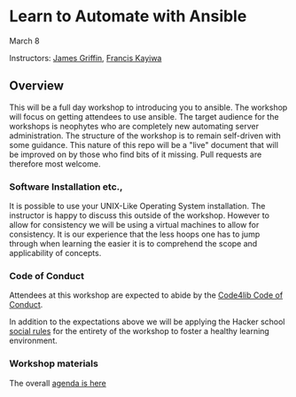 # Learn to Automate with Ansible

March 8

Instructors: [James Griffin](https://github.com/jrgriffiniii), [Francis Kayiwa](https://github.com/kayiwa)

## Overview

This will be a full day workshop to introducing you to ansible. The workshop will focus on getting attendees to use ansible. The target audience for the workshops is neophytes who are completely new automating server administration. The structure of the workshop is to remain self-driven with some guidance. This nature of this repo will be a "live" document that will be improved on by those who find bits of it missing. Pull requests are therefore most welcome.

### Software Installation etc.,

It is possible to use your UNIX-Like Operating System installation. The instructor is happy to discuss this outside of the workshop. However to allow for consistency we will be using a virtual machines to allow for consistency. It is our experience that the less hoops one has to jump through when learning the easier it is to comprehend the scope and applicability of concepts. 

### Code of Conduct

Attendees at this workshop are expected to abide by the [Code4lib Code of Conduct](https://2020.code4lib.org/conduct/).

In addition to the expectations above we will be applying the Hacker school [social rules](https://www.recurse.com/manual#sub-sec-social-rules) for the entirety of the workshop to foster a healthy learning environment.

### Workshop materials

The overall [agenda is here](AGENDA.md)


